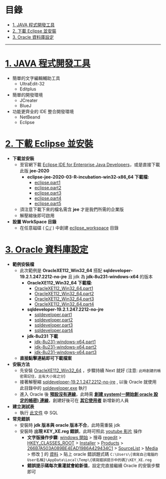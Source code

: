 <h1 id="top">目錄</h1>

- [1. JAVA 程式開發工具](#s1)
- [2. 下載 Eclipse 並安裝](#s2)
- [3. Oracle 資料庫設定](#s3)

---

# <a id='s1' class='md-title' href='#top'>1. JAVA 程式開發工具</a>

- 簡單的文字編輯輔助工具
  - UltraEdit-32
  - Editplus
- 簡單的開發環境
  - JCreater
  - BlueJ
- 功能更齊全的 IDE 整合開發環境
  - NetBeand
  - Eclipse

# <a id='s2' class='md-title' href='#top'>2. 下載 Eclipse 並安裝</a>

- **下載並安裝**
  - 至官網下載 [Eclipse IDE for Enterprise Java Developers](https://www.eclipse.org/downloads/packages/)，或是直接下載此版 **jee-2020**
    - **eclipse-jee-2020-03-R-incubation-win32-x86_64 下載檔:**
      - [eclipse.part1](./doc/eclipse/eclipse.part1.rar)
      - [eclipse.part2](./doc/eclipse/eclipse.part2.rar)
      - [eclipse.part3](./doc/eclipse/eclipse.part3.rar)
      - [eclipse.part4](./doc/eclipse/eclipse.part4.rar)
      - [eclipse.part5](./doc/eclipse/eclipse.part5.rar)
  - 須注意下載下來的檔名需含 **jee** 才是我們所需的企業版
  - 解壓縮後即可啟用
- **設置 WorkSpace 目錄**
  - 在任意磁碟 ( <u>C:/</u> ) 中創建 <u>eclipse_workspace</u> 目錄

# <a id='s3' class='md-title' href='#top'>3. Oracle 資料庫設定</a>

- **範例安裝檔**
  - 此次範例是 **OracleXE112_Win32_64** 搭配 **sqldeveloper-19.2.1.247.2212-no-jre** 且 jdk 為 **jdk-8u231-windows-x64** 的版本
    - **OracleXE112_Win32_64 下載檔:**
      - [OracleXE112_Win32_64.part1](./doc/oracle/OracleXE112_Win32_64.part1.part1.rar)
      - [OracleXE112_Win32_64.part2](./doc/oracle/OracleXE112_Win32_64.part1.part2.rar)
      - [OracleXE112_Win32_64.part3](./doc/oracle/OracleXE112_Win32_64.part1.part3.rar)
      - [OracleXE112_Win32_64.part4](./doc/oracle/OracleXE112_Win32_64.part1.part4.rar)
    - **sqldeveloper-19.2.1.247.2212-no-jre**
      - [sqldeveloper.part1](./doc/oracle/sqldeveloper.part1.rar)
      - [sqldeveloper.part2](./doc/oracle/sqldeveloper.part2.rar)
      - [sqldeveloper.part3](./doc/oracle/sqldeveloper.part3.rar)
      - [sqldeveloper.part4](./doc/oracle/sqldeveloper.part4.rar)
    - **jdk-8u231 下載**
      - [jdk-8u231-windows-x64.part1](./doc/jdk/jdk-8u231-windows-x64.part1.rar)
      - [jdk-8u231-windows-x64.part2](./doc/jdk/jdk-8u231-windows-x64.part2.rar)
      - [jdk-8u231-windows-x64.part3](./doc/jdk/jdk-8u231-windows-x64.part3.rar)
  - **直接點擊連結即可下載檔案**
- **安裝方法**
  - 先安裝 <u>OracleXE112_Win32_64</u> ，步驟持續 Next 就好 (注意: `此時創建的帳密需記住，且有大小寫之分`)
  - 接著解壓縮 <u>sqldeveloper-19.2.1.247.2212-no-jre</u> , 以後 Oracle 就使用此目錄中的 <u>sqldeveloper.exe</u> 執行
  - 進入 Oracle 後 <u>**預設沒有連線**</u>，此時需 <u>**創建 system(一開始創 oracle 設定的帳密) 連線**</u>，創建好後可在 <u>**其它使用者**</u> 新增新的人員
- **建立測試表**
  - 執行 [此文件](./doc/oracle/01.建立預設表.sql) 中 SQL
- **常見錯誤**
  - 安裝時 **jdk 版本與 oracle 版本不合**，此時需重裝 jdk
  - 安裝時 **出現 KEY_XE.reg 錯誤**，此時可照此 [youtube 影片](https://www.youtube.com/watch?v=gNS1BF9MSlc) 操作
    - **文字版操作步驟**: <u>windows 開始</u> > 搜尋 <u>regedit</u> > <u>HKEY_CLASSES_ROOT</u> > <u>Installer</u> > <u>Products</u> > <u>266B7A503A089BE4EAD1986A429434C1</u> > <u>SourceList</u> > <u>Media</u> > 修改 <u>1</u> 的 <u>資料</u> > 貼上 oracle 錯誤題式碼 `C:\Users\{填寫自己電腦的User名稱}\AppData\Local\Temp\{填寫錯誤提示中的碼}\KEY_XE.reg`
    - **錯誤提示碼每次重灌就會給新值**，設定完直接繼續 Oracle 的安裝步驟即可
